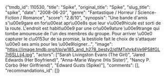 {"tmdb_id": 110530, "title": "Spike", "original_title": "Spike", "slug_title": "spike", "date": "2008-06-20", "genre": "Fantastique / Horreur / Science-Fiction / Romance", "score": "2.8/10", "synopsis": "Une bande d'amis s'\u00e9gare en for\u00eat apr\u00e8s que leur v\u00e9hicule est sorti de la route. L'endroit est habit\u00e9 par une cr\u00e9ature \u00e9trange qui tombe amoureuse de l'un des membres du groupe. Pour arriver \u00e0 capturer le c\u0153ur de sa promise, la bestiole fait le choix de s'attaquer \u00e0 ses amis pour les \u00e9loigner...", "image": "https://image.tmdb.org/t/p/w185_and_h278_bestv2/d1MTxhrk4Ve9P58fGL7r6SLLjj4.jpg", "actors": ["Sarah Livingston Evans (The Girl)", "Jared Edwards (Her Boyfriend)", "Anna-Marie Wayne (His Sister)", "Nancy P. Corbo (Her Girlfriend)", "Edward Gusts (Spike)"], "comments": [], "recommandations_id": []}